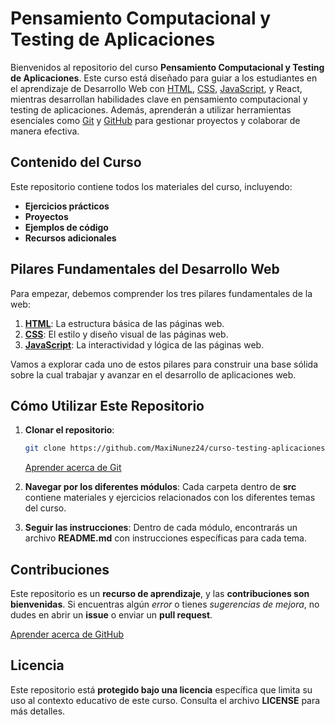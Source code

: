 # Pensamiento Computacional y Testing de Aplicaciones

Bienvenidos al repositorio del curso **Pensamiento Computacional y Testing de Aplicaciones**. Este curso está diseñado para guiar a los estudiantes en el aprendizaje de Desarrollo Web con [HTML](src/HTML/), [CSS](src/CSS/), [JavaScript](src/JS/), y React, mientras desarrollan habilidades clave en pensamiento computacional y testing de aplicaciones. Además, aprenderán a utilizar herramientas esenciales como [Git](src/Git/) y [GitHub](src/GitHub/) para gestionar proyectos y colaborar de manera efectiva.

## Contenido del Curso

Este repositorio contiene todos los materiales del curso, incluyendo:
- **Ejercicios prácticos**
- **Proyectos**
- **Ejemplos de código**
- **Recursos adicionales**

## Pilares Fundamentales del Desarrollo Web

Para empezar, debemos comprender los tres pilares fundamentales de la web:

1. [**HTML**](src/HTML/): La estructura básica de las páginas web.
2. [**CSS**](src/CSS): El estilo y diseño visual de las páginas web.
3. [**JavaScript**](src/JS): La interactividad y lógica de las páginas web.

Vamos a explorar cada uno de estos pilares para construir una base sólida sobre la cual trabajar y avanzar en el desarrollo de aplicaciones web.

## Cómo Utilizar Este Repositorio

1. **Clonar el repositorio**: 
   ```bash
   git clone https://github.com/MaxiNunez24/curso-testing-aplicaciones.git
   ```
   
   [Aprender acerca de Git](src/Git/)

2. **Navegar por los diferentes módulos**: Cada carpeta dentro de **src** contiene materiales y ejercicios relacionados con los diferentes temas del curso.

3. **Seguir las instrucciones**: Dentro de cada módulo, encontrarás un archivo **README.md** con instrucciones específicas para cada tema.

## Contribuciones
Este repositorio es un **recurso de aprendizaje**, y las **contribuciones son bienvenidas**. Si encuentras algún *error* o tienes *sugerencias de mejora*, no dudes en abrir un **issue** o enviar un **pull request**.

[Aprender acerca de GitHub](src/GitHub/)

## Licencia
Este repositorio está **protegido bajo una licencia** específica que limita su uso al contexto educativo de este curso. Consulta el archivo **LICENSE** para más detalles.



